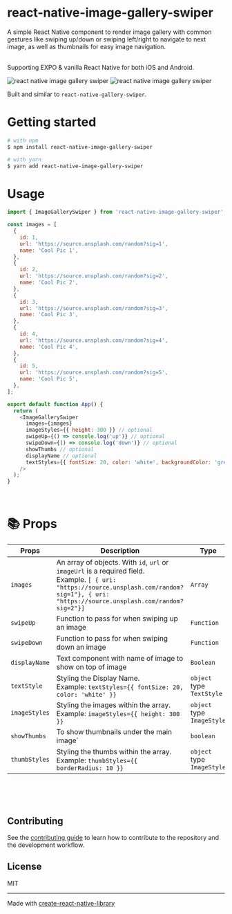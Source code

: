 # react-native-image-gallery-swiper

A simple React Native component to render image gallery with common gestures like swiping up/down or swiping left/right to navigate to next image, as well as thumbnails for easy image navigation. 

<br/>
Supporting EXPO & vanilla React Native for both iOS and Android.

![react native image gallery swiper](./react-native-image-gallery-swiper-demo.gif)
![react native image gallery swiper](./react-native-image-gallery-swiper-demo2.gif)

Built and similar to `react-native-gallery-swiper`.

# Getting started

```bash
# with npm
$ npm install react-native-image-gallery-swiper

# with yarn
$ yarn add react-native-image-gallery-swiper
```

# Usage

```js
import { ImageGallerySwiper } from 'react-native-image-gallery-swiper';

const images = [
  {
    id: 1,
    url: 'https://source.unsplash.com/random?sig=1',
    name: 'Cool Pic 1',
  },
  {
    id: 2,
    url: 'https://source.unsplash.com/random?sig=2',
    name: 'Cool Pic 2',
  },
  {
    id: 3,
    url: 'https://source.unsplash.com/random?sig=3',
    name: 'Cool Pic 3',
  },
  {
    id: 4,
    url: 'https://source.unsplash.com/random?sig=4',
    name: 'Cool Pic 4',
  },
  {
    id: 5,
    url: 'https://source.unsplash.com/random?sig=5',
    name: 'Cool Pic 5',
  },
];

export default function App() {
  return (
    <ImageGallerySwiper
      images={images}
      imageStyles={{ height: 300 }} // optional
      swipeUp={() => console.log('up')} // optional
      swipeDown={() => console.log('down')} // optional
      showThumbs // optional
      displayName // optional
      textStyles={{ fontSize: 20, color: 'white', backgroundColor: 'green' }} // optional
    />
  );
}
```

<br/>

# :books: Props

| Props                     | Description                                                                                                                                                                                         | Type                       | Default  |
| ------------------------- | --------------------------------------------------------------------------------------------------------------------------------------------------------------------------------------------------- | -------------------------- | -------- |
| `images`                  | An array of objects. With `id`, `url` or `imageUrl` is a required field. <br/> Example. `[ { uri: "https://source.unsplash.com/random?sig=1"}, { uri: "https://source.unsplash.com/random?sig=2"}]` | `Array`                    | Required |
| `swipeUp`                 | Function to pass for when swiping up an image                                                                                                                                                       | `Function`                 | Optional |
| `swipeDown`               | Function to pass for when swiping down an image                                                                                                                                                     | `Function`                 | Optional |
| `displayName`             | Text component with name of image to show on top of image                                                                                                                                           | `Boolean`                  | Optional |
| `textStyle`               | Styling the Display Name. <br/> Example: `textStyles={{ fontSize: 20, color: 'white' }}`                                                                                  | `object` type `TextStyle`  | Optional |
| `imageStyles`             | Styling the images within the array. <br/> Example: `imageStyles={{ height: 300 }}`                                                                                                                 | `object` type `ImageStyle` | Optional |
| `showThumbs`              | To show thumbnails under the main image`                                                                                                                                                            | `boolean`                  | Optional |                                                                                                                                                                                     |
| `thumbStyles`             | Styling the thumbs within the array. <br/> Example: `thumbStyles={{ borderRadius: 10 }}`                                                                                                             | `object` type `ImageStyle` | Optional |

<br/>
<br/>
<br/>

## Contributing

See the [contributing guide](CONTRIBUTING.md) to learn how to contribute to the repository and the development workflow.

## License

MIT

---

Made with [create-react-native-library](https://github.com/callstack/react-native-builder-bob)
